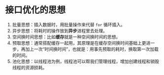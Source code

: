 # 接口优化的思想

1. 批量思想：插入数据时，用批量操作来代替 `for` 循环插入。
2. 异步思想：将耗时的操作放到**异步**进程里去处理。
3. 空间换时间思想：比如**缓存**就是一种空间换时间的思想。
4. 预取思想：通常搭配缓存一起用，其原理是在缓存空间换时间基础上更进一步，再加上一次“时间换时间”，也就是：用事先预取的耗时，换取第一次加载的时间。
5. 池化思想：以线程池为例，线程池可以帮我们管理线程，增加创建线程和销毁线程的资源损耗。